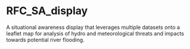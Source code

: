 # RFC_SA_display
A situational awareness display that leverages multiple datasets onto a leaflet map for analysis of hydro and meteorological threats and impacts towards potential river flooding.
